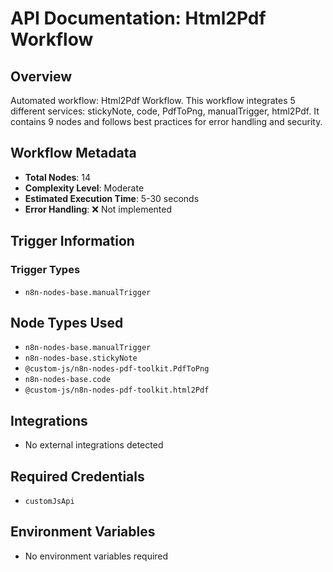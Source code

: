 # API Documentation: Html2Pdf Workflow

## Overview
Automated workflow: Html2Pdf Workflow. This workflow integrates 5 different services: stickyNote, code, PdfToPng, manualTrigger, html2Pdf. It contains 9 nodes and follows best practices for error handling and security.

## Workflow Metadata
- **Total Nodes**: 14
- **Complexity Level**: Moderate
- **Estimated Execution Time**: 5-30 seconds
- **Error Handling**: ❌ Not implemented

## Trigger Information
### Trigger Types
- `n8n-nodes-base.manualTrigger`

## Node Types Used
- `n8n-nodes-base.manualTrigger`
- `n8n-nodes-base.stickyNote`
- `@custom-js/n8n-nodes-pdf-toolkit.PdfToPng`
- `n8n-nodes-base.code`
- `@custom-js/n8n-nodes-pdf-toolkit.html2Pdf`

## Integrations
- No external integrations detected

## Required Credentials
- `customJsApi`

## Environment Variables
- No environment variables required
